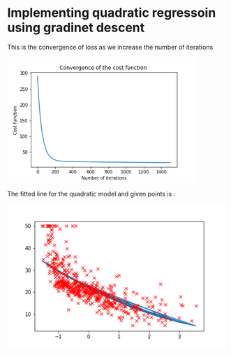 # Implementing quadratic regressoin using gradinet descent
This is the convergence of loss as we increase the number of iterations 

![](Images/Convergence_of_Cost_Function.png)

The fitted line for the quadratic model and given points is : 

<img src= "Images/Quadratic_fitted_line.png" width = "500">
